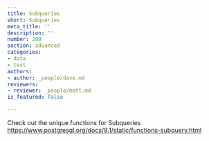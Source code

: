 ```yaml
---
title: Subqueries
short: Subqueries
meta_title: ''
description: ''
number: 200
section: advanced
categories:
- data
- test
authors:
- author: _people/dave.md
reviewers:
- reviewer: _people/matt.md
is_featured: false

---
```

Check out the unique functions for Subqueries
https://www.postgresql.org/docs/9.1/static/functions-subquery.html
